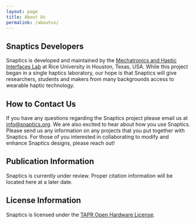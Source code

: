 ```yaml
---
layout: page
title: About Us
permalink: /aboutus/
---
```


<!-- # Under Construction
We are still working on our about us page. Please check back here at a later date! -->

## Snaptics Developers
Snaptics is developed and maintained by the [Mechatronics and Haptic Interfaces Lab](https://mahilab.rice.edu/) at Rice University in Houston, Texas, USA.
While this project began in a single haptics laboratory, our hope is that Snaptics will give researchers, students and makers from many backgrounds access to wearable haptic technology.

## How to Contact Us
If you have any questions regarding the Snaptics project please email us at info@snaptics.org. We are also excited to hear about how you use Snaptics. Please send us any information on any projects that you put together with Snaptics. For those of you interested in collaborating to modify and enhance Snaptics designs, please reach out!

## Publication Information
Snaptics is currently under review. Proper citation information will be located here at a later date.

## License Information
Snaptics is licensed under the [TAPR Open Hardware License](https://tapr.org/the-tapr-open-hardware-license/).